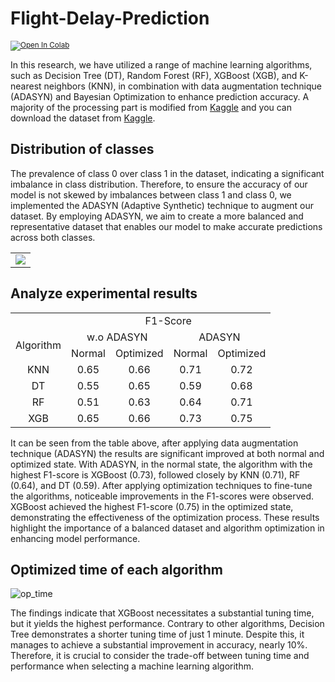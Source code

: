 # Flight-Delay-Prediction
<sub> [![Open In Colab](https://colab.research.google.com/assets/colab-badge.svg)](https://colab.research.google.com/drive/1ltSXkWcSd0PhbP-w-7Kc4x7ENixPJRva?usp=sharing)
</sub>

In this research, we have utilized a range of machine learning algorithms, such as Decision Tree (DT), Random Forest (RF), XGBoost (XGB), and K-nearest neighbors (KNN), in combination with data augmentation technique (ADASYN) and Bayesian Optimization to enhance prediction accuracy.
A majority of the processing part is modified from [Kaggle](https://www.kaggle.com/code/fabiendaniel/predicting-flight-delays-tutorial/notebook) and you can download the dataset from [Kaggle](https://www.kaggle.com/datasets/usdot/flight-delays?datasetId=810&sortBy=voteCount&select=airlines.csv).

## Distribution of classes
The prevalence of class 0 over class 1 in the dataset, indicating a significant imbalance in class distribution. Therefore, to ensure the accuracy of our model is not skewed by imbalances between class 1 and class 0, we implemented the ADASYN (Adaptive Synthetic) technique to augment our dataset. By employing ADASYN, we aim to create a more balanced and representative dataset that enables our model to make accurate predictions across both classes.

<table align="center">
    <tr>
        <td align="center"> <img src="https://github.com/khoi03/Flight-Delay-Prediction/assets/80579165/ba67e98d-a688-4216-9af7-16ed327aa8b5"></td>
    </tr> 
</table>

## Analyze experimental results

<table align="center">
    <tr>
        <td align="center"></td>
        <td align="center" colspan="4"> F1-Score</td>
    </tr> 
    <tr>
        <td align="center" rowspan="2"> Algorithm</td>
        <td align="center" colspan="2"> w.o ADASYN</td>
        <td align="center" colspan="2"> ADASYN</td>
    </tr> 
    <tr>
        <td align="center"> Normal</td>
        <td align="center"> Optimized</td>
        <td align="center"> Normal</td>
        <td align="center"> Optimized</td>
    </tr> 
    <tr>
        <td align="center"> KNN </td>
        <td align="center"> 0.65 </td>
        <td align="center"> 0.66 </td>
        <td align="center"> 0.71 </td>
        <td align="center"> 0.72 </td>
    </tr>
    <tr>
        <td align="center"> DT </td>
        <td align="center"> 0.55 </td>
        <td align="center"> 0.65 </td>
        <td align="center"> 0.59 </td>
        <td align="center"> 0.68 </td>
    </tr>
    <tr>
        <td align="center"> RF </td>
        <td align="center"> 0.51 </td>
        <td align="center"> 0.63 </td>
        <td align="center"> 0.64 </td>
        <td align="center"> 0.71 </td>
    </tr>
    <tr>
        <td align="center"> XGB </td>
        <td align="center"> 0.65 </td>
        <td align="center"> 0.66 </td>
        <td align="center"> 0.73 </td>
        <td align="center"> 0.75 </td>
    </tr>
</table>

It can be seen from the table above, after applying data augmentation technique (ADASYN) the results are significant improved at both normal and optimized state. With ADASYN, in the normal state, the algorithm with the highest F1-score is XGBoost (0.73), followed closely by KNN (0.71), RF (0.64), and DT (0.59). After applying optimization techniques to fine-tune the algorithms, noticeable improvements in the F1-scores were observed. XGBoost achieved the highest F1-score (0.75) in the optimized state, demonstrating the effectiveness of the optimization process. These results highlight the importance of a balanced dataset and algorithm optimization in enhancing model performance.

## Optimized time of each algorithm
![op_time](https://github.com/khoi03/Flight-Delay-Prediction/assets/80579165/252721cd-bf7e-4dff-ae37-6338a1d5fd0d)

The findings indicate that XGBoost necessitates a substantial tuning time, but it yields the highest performance. Contrary to other algorithms, Decision Tree demonstrates a shorter tuning time of just 1 minute. Despite this, it manages to achieve a substantial improvement in accuracy, nearly 10%. Therefore, it is crucial to consider the trade-off between tuning time and performance when selecting a machine learning algorithm.
